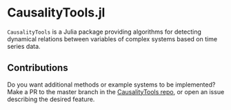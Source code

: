 # CausalityTools.jl

`CausalityTools` is a Julia package providing algorithms for detecting dynamical relations 
between variables of complex systems based on time series data.

## Contributions

Do you want additional methods or example systems to be implemented? Make a PR to the 
master branch in the 
[CausalityTools repo](https://github.com/JuliaDynamics/CausalityTools.jl), or open an 
issue describing the desired feature.
